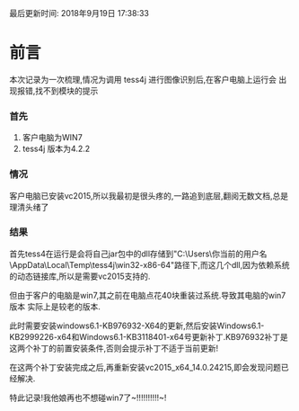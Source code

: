 最后更新时间: 2018年9月19日 17:38:33

# 前言

本次记录为一次梳理,情况为调用 tess4j 进行图像识别后,在客户电脑上运行会 出现报错,找不到模块的提示

### 首先

1. 客户电脑为WIN7
2. tess4j 版本为4.2.2

### 情况

客户电脑已安装vc2015,所以我最初是很头疼的,一路追到底层,翻阅无数文档,总是理清头绪了

### 结果

首先tess4在运行是会将自己jar包中的dll存储到"C:\Users\你当前的用户名\AppData\Local\Temp\tess4j\win32-x86-64"路径下,而这几个dll,因为依赖系统的动态链接库,所以是需要vc2015支持的.

但由于客户的电脑是win7,其之前在电脑点花40块重装过系统.导致其电脑的win7版本 实际上是较老的版本.

此时需要安装windows6.1-KB976932-X64的更新,然后安装Windows6.1-KB2999226-x64和Windows6.1-KB3118401-x64号更新补丁.KB976932补丁是这两个补丁的前置安装条件,否则会提示补丁不适于当前更新!

在这两个补丁安装完成之后,再重新安装vc2015_x64_14.0.24215,即会发现问题已经解决.

特此记录!我他娘再也不想碰win7了~!!!!!!!!!!~!